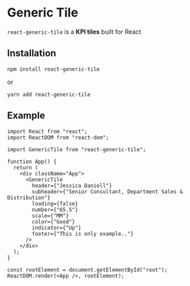 # Generic Tile
`react-generic-tile` is a **KPI tiles** built for React

## Installation
```
npm install react-generic-tile
```
or
```
yarn add react-generic-tile
```

## Example
```react
import React from "react";
import ReactDOM from "react-dom";

import GenericTile from "react-generic-tile";

function App() {
  return (
    <div className="App">
      <GenericTile
        header={"Jessica Daniell"}
        subheader={"Senior Consultant, Department Sales & Distribution"}
        loading={false}
        number={"65.5"}
        scale={"MM"}
        color={"Good"}
        indicator={"Up"}
        footer={"This is only example.."}
      />
    </div>
  );
}

const rootElement = document.getElementById("root");
ReactDOM.render(<App />, rootElement);

```

